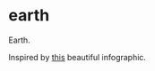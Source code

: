 # earth
Earth.

Inspired by [this](https://magazine.scienceconnected.org/2015/02/planet-earths-control-panel/) beautiful infographic. 
